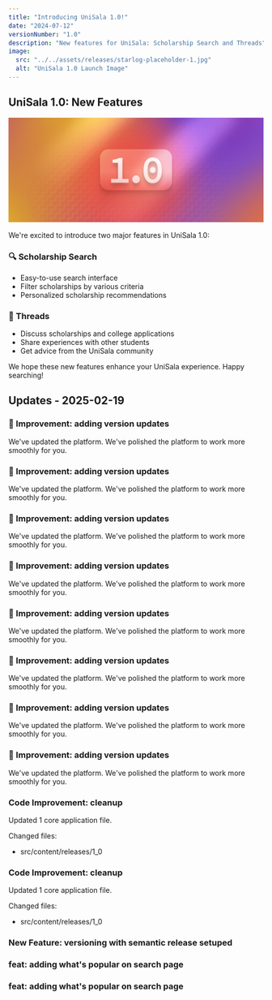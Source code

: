 ```yaml
---
title: "Introducing UniSala 1.0!"
date: "2024-07-12"
versionNumber: "1.0"
description: "New features for UniSala: Scholarship Search and Threads"
image:
  src: "../../assets/releases/starlog-placeholder-1.jpg"
  alt: "UniSala 1.0 Launch Image"
---
```


## UniSala 1.0: New Features

![UniSala 1.0 Release](../../assets/releases/starlog-placeholder-1.jpg)

We're excited to introduce two major features in UniSala 1.0:

### 🔍 Scholarship Search

- Easy-to-use search interface
- Filter scholarships by various criteria
- Personalized scholarship recommendations

### 💬 Threads

- Discuss scholarships and college applications
- Share experiences with other students
- Get advice from the UniSala community

We hope these new features enhance your UniSala experience. Happy searching!

## Updates - 2025-02-19













### 🐛 Improvement: adding version updates
We've updated the platform. We've polished the platform to work more smoothly for you.

### 🐛 Improvement: adding version updates
We've updated the platform. We've polished the platform to work more smoothly for you.

### 🐛 Improvement: adding version updates
We've updated the platform. We've polished the platform to work more smoothly for you.

### 🐛 Improvement: adding version updates
We've updated the platform. We've polished the platform to work more smoothly for you.

### 🐛 Improvement: adding version updates
We've updated the platform. We've polished the platform to work more smoothly for you.

### 🐛 Improvement: adding version updates
We've updated the platform. We've polished the platform to work more smoothly for you.

### 🐛 Improvement: adding version updates
We've updated the platform. We've polished the platform to work more smoothly for you.

### 🐛 Improvement: adding version updates
We've updated the platform. We've polished the platform to work more smoothly for you.

### Code Improvement: cleanup
Updated 1 core application file.

Changed files:
- src/content/releases/1_0

### Code Improvement: cleanup
Updated 1 core application file.

Changed files:
- src/content/releases/1_0

### New Feature: versioning with semantic release setuped

### feat: adding what's popular on search page

### feat: adding what's popular on search page
